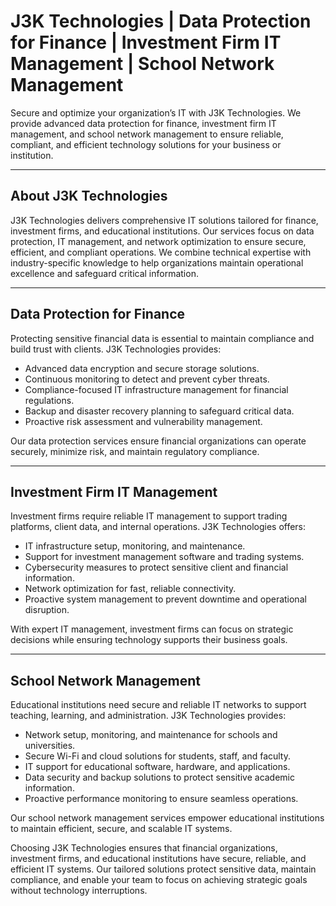 # J3K Technologies | Data Protection for Finance | Investment Firm IT Management | School Network Management

Secure and optimize your organization’s IT with J3K Technologies. We provide advanced data protection for finance, investment firm IT management, and school network management to ensure reliable, compliant, and efficient technology solutions for your business or institution.

---

## About J3K Technologies  
J3K Technologies delivers comprehensive IT solutions tailored for finance, investment firms, and educational institutions. Our services focus on data protection, IT management, and network optimization to ensure secure, efficient, and compliant operations. We combine technical expertise with industry-specific knowledge to help organizations maintain operational excellence and safeguard critical information.  

---

## Data Protection for Finance  
Protecting sensitive financial data is essential to maintain compliance and build trust with clients. J3K Technologies provides:  

- Advanced data encryption and secure storage solutions.  
- Continuous monitoring to detect and prevent cyber threats.  
- Compliance-focused IT infrastructure management for financial regulations.  
- Backup and disaster recovery planning to safeguard critical data.  
- Proactive risk assessment and vulnerability management.  

Our data protection services ensure financial organizations can operate securely, minimize risk, and maintain regulatory compliance.  

---

## Investment Firm IT Management  
Investment firms require reliable IT management to support trading platforms, client data, and internal operations. J3K Technologies offers:  

- IT infrastructure setup, monitoring, and maintenance.  
- Support for investment management software and trading systems.  
- Cybersecurity measures to protect sensitive client and financial information.  
- Network optimization for fast, reliable connectivity.  
- Proactive system management to prevent downtime and operational disruption.  

With expert IT management, investment firms can focus on strategic decisions while ensuring technology supports their business goals.  

---

## School Network Management  
Educational institutions need secure and reliable IT networks to support teaching, learning, and administration. J3K Technologies provides:  

- Network setup, monitoring, and maintenance for schools and universities.  
- Secure Wi-Fi and cloud solutions for students, staff, and faculty.  
- IT support for educational software, hardware, and applications.  
- Data security and backup solutions to protect sensitive academic information.  
- Proactive performance monitoring to ensure seamless operations.  

Our school network management services empower educational institutions to maintain efficient, secure, and scalable IT systems.

Choosing J3K Technologies ensures that financial organizations, investment firms, and educational institutions have secure, reliable, and efficient IT systems. Our tailored solutions protect sensitive data, maintain compliance, and enable your team to focus on achieving strategic goals without technology interruptions.
